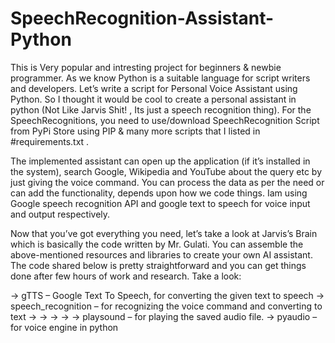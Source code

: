 # SpeechRecognition-Assistant-Python

This is Very popular and intresting project for beginners & newbie programmer. As we know Python is a suitable language for script writers and developers. Let’s write a script for Personal Voice Assistant using Python. So I thought it would be cool to create a personal assistant in python (Not Like Jarvis Shit! , Its just a speech recognition thing). For the SpeechRecognitions, you need to use/download SpeechRecognition Script from PyPi Store using PIP & many more scripts that I listed in #requirements.txt . 

The implemented assistant can open up the application (if it’s installed in the system), search Google, Wikipedia and YouTube about the query etc by just giving the voice command. You can process the data as per the need or can add the functionality, depends upon how we code things. Iam using Google speech recognition API and google text to speech for voice input and output respectively.

Now that you’ve got everything you need, let’s take a look at Jarvis’s Brain which is basically the code written by Mr. Gulati. You can assemble the above-mentioned resources and libraries to create your own AI assistant.
The code shared below is pretty straightforward and you can get things done after few hours of work and research. Take a look:


-> gTTS – Google Text To Speech, for converting the given text to speech
-> speech_recognition – for recognizing the voice command and converting to text
->
->
->
->
-> playsound – for playing the saved audio file.
-> pyaudio – for voice engine in python

